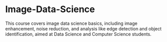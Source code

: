 # Image-Data-Science
This course covers image data science basics, including image enhancement, noise reduction, and analysis like edge detection and object identification, aimed at Data Science and Computer Science students.
